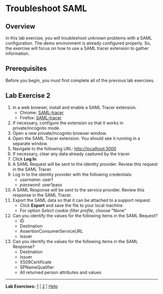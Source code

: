 # Troubleshoot SAML

## Overview
In this lab exercise, you will troubleshoot unknown problems with a SAML configuration. The demo environment is already configured properly. So, the exercise will focus on how to use a SAML tracer extension to gather information.

## Prerequisites
Before you begin, you must first complete all of the previous lab exercises.

## Lab Exercise 2
1. In a web browser, install and enable a SAML Tracer extension.
    - Chrome: [SAML-tracer](https://chrome.google.com/webstore/detail/saml-tracer/mpdajninpobndbfcldcmbpnnbhibjmch)
    - Firefox: [SAML-tracer](https://addons.mozilla.org/en-US/firefox/addon/saml-tracer/)
1. If necessary, configure the extension so that it works in private/incognito mode.
1. Open a new private/incognito browser window.
1. Open the SAML Tracer extension. You should see it running in a separate window.
1. Navigate to the following URL: [http://localhost:3000](http://localhost:3000)
1. If necessary, clear any data already captured by the tracer.
1. Click **Log In**
1. A SAML Request will be sent to the identity provider. Review this request in the SAML Tracer.
1. Log in to the identity provider with the following credentials:
    - *username*: user1
    - *password*: user1pass
1. A SAML Response will be sent to the service provider. Review this response in the SAML Tracer.
1. Export the SAML data so that it can be attached to a support request.
    - Click **Export** and save the file to your local machine
    - For option *Select cookie-filter profile*, choose "None"
1. Can you identify the values for the following items in the SAML Request?
    - ID
    - Destination
    - AssertionConsumerServiceURL
    - Issuer
1. Can you identify the values for the following items in the SAML Response?
    - Destination
    - Issuer
    - X509Certificate
    - SPNameQualifier
    - All returned person attributes and values

---
**Lab Exercises:** [1](Lab1.md) | [2](Lab2.md) | [Help](Help.md)